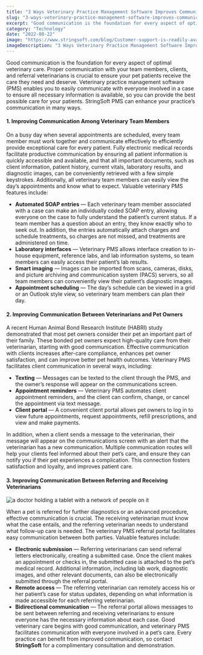 ```yaml
---
title: "3 Ways Veterinary Practice Management Software Improves Communication"
slug: "3-ways-veterinary-practice-management-software-improves-communication"
excerpt: "Good communication is the foundation for every aspect of optimal veterinary care. Proper communication with your team members, clients, and referral veterinarians is crucial to ensure your pet pati…"
category: "Technology"
date: "2022-08-22"
image: "https://www.stringsoft.com/blog/Customer-support-is-readily-available.jpg"
imageDescription: "3 Ways Veterinary Practice Management Software Improves Communication"
---
```

Good communication is the foundation for every aspect of optimal veterinary care. Proper communication with your team members, clients, and referral veterinarians is crucial to ensure your pet patients receive the care they need and deserve. Veterinary practice management software (PMS) enables you to easily communicate with everyone involved in a case to ensure all necessary information is available, so you can provide the best possible care for your patients. StringSoft PMS can enhance your practice’s communication in many ways.

#### 1. Improving Communication Among Veterinary Team Members
On a busy day when several appointments are scheduled, every team member must work together and communicate effectively to efficiently provide exceptional care for every patient. Fully electronic medical records facilitate productive communication by ensuring all patient information is quickly accessible and available, and that all important documents, such as client information, patient history, current vitals, laboratory results, and diagnostic images, can be conveniently retrieved with a few simple keystrokes. Additionally, all veterinary team members can easily view the day’s appointments and know what to expect. Valuable veterinary PMS features include:

- **Automated SOAP entries** — Each veterinary team member associated with a case can make an individually coded SOAP entry, allowing everyone on the case to fully understand the patient’s current status. If a team member has a question about an entry, they know exactly who to seek out. In addition, the entries automatically attach charges and schedule treatments, so charges are not missed, and treatments are administered on time.
- **Laboratory interfaces** — Veterinary PMS allows interface creation to in-house equipment, reference labs, and lab information systems, so team members can easily access their patient’s lab results.
- **Smart imaging** — Images can be imported from scans, cameras, disks, and picture archiving and communication system (PACS) servers, so all team members can conveniently view their patient’s diagnostic images.
- **Appointment scheduling** — The day’s schedule can be viewed in a grid or an Outlook style view, so veterinary team members can plan their day.

#### 2. Improving Communication Between Veterinarians and Pet Owners
A recent Human Animal Bond Research Institute (HABRI) study demonstrated that most pet owners consider their pet an important part of their family. These bonded pet owners expect high-quality care from their veterinarian, starting with good communication. Effective communication with clients increases after-care compliance, enhances pet owner satisfaction, and can improve better pet health outcomes. Veterinary PMS facilitates client communication in several ways, including:

- **Texting** — Messages can be texted to the client through the PMS, and the owner’s response will appear on the communications screen.
- **Appointment reminders** — Veterinary PMS automates client appointment reminders, and the client can confirm, change, or cancel the appointment via text message.
- **Client portal** — A convenient client portal allows pet owners to log in to view future appointments, request appointments, refill prescriptions, and view and make payments.

In addition, when a client sends a message to the veterinarian, their message will appear on the communications screen with an alert that the veterinarian has a new communication. Multiple communication routes will help your clients feel informed about their pet’s care, and ensure they can notify you if their pet experiences a complication. This connection fosters satisfaction and loyalty, and improves patient care.

#### 3. Improving Communication Between Referring and Receiving Veterinarians

![a doctor holding a tablet with a network of people on it](https://www.stringsoft.com/blog/Improving-communication-between-referring-and-receiving-veterinarians.jpg)

When a pet is referred for further diagnostics or an advanced procedure, effective communication is crucial. The receiving veterinarian must know what the case entails, and the referring veterinarian needs to understand what follow-up care is needed. The veterinary PMS referral portal facilitates easy communication between both parties. Valuable features include:

- **Electronic submission** — Referring veterinarians can send referral letters electronically, creating a submitted case. Once the client makes an appointment or checks in, the submitted case is attached to the pet’s medical record. Additional information, including lab work, diagnostic images, and other relevant documents, can also be electronically submitted through the referral portal.
- **Remote access** — The referring veterinarian can remotely access his or her patient’s case for status updates, depending on what information is made accessible for each referring veterinarian.
- **Bidirectional communication** — The referral portal allows messages to be sent between referring and receiving veterinarians to ensure everyone has the necessary information about each case. Good veterinary care begins with good communication, and veterinary PMS facilitates communication with everyone involved in a pet’s care. Every practice can benefit from improved communication, so contact **StringSoft** for a complimentary consultation and demonstration.
